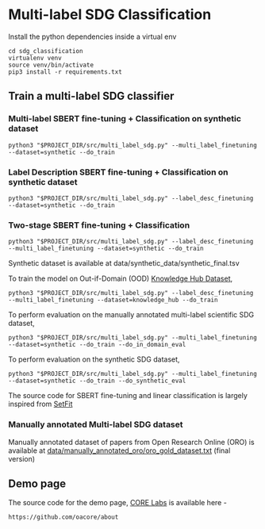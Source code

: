 # Multi-label SDG Classification

Install the python dependencies inside a virtual env

````
cd sdg_classification
virtualenv venv
source venv/bin/activate
pip3 install -r requirements.txt
````

## Train a multi-label SDG classifier
### Multi-label SBERT fine-tuning + Classification on synthetic dataset 
````
python3 "$PROJECT_DIR/src/multi_label_sdg.py" --multi_label_finetuning --dataset=synthetic --do_train
````
### Label Description SBERT fine-tuning + Classification on synthetic dataset
````
python3 "$PROJECT_DIR/src/multi_label_sdg.py" --label_desc_finetuning --dataset=synthetic --do_train
````
### Two-stage SBERT fine-tuning + Classification
````
python3 "$PROJECT_DIR/src/multi_label_sdg.py" --label_desc_finetuning --multi_label_finetuning --dataset=synthetic --do_train

````
Synthetic dataset is available at data/synthetic_data/synthetic_final.tsv

To train the model on Out-if-Domain (OOD) [Knowledge Hub Dataset](https://zenodo.org/records/7523032),
````
python3 "$PROJECT_DIR/src/multi_label_sdg.py" --label_desc_finetuning --multi_label_finetuning --dataset=knowledge_hub --do_train

````
To perform evaluation on the manually annotated multi-label scientific SDG dataset, 
````
python3 "$PROJECT_DIR/src/multi_label_sdg.py" --multi_label_finetuning --dataset=synthetic --do_train --do_in_domain_eval

````
To perform evaluation on the synthetic SDG dataset, 
````
python3 "$PROJECT_DIR/src/multi_label_sdg.py" --multi_label_finetuning --dataset=synthetic --do_train --do_synthetic_eval

````

The source code for SBERT fine-tuning and linear classification is largely inspired from [SetFit](https://colab.research.google.com/github/MosheWasserb/SetFit/blob/main/SetFit_SST_2.ipynb#scrollTo=aFOzlLAfYOHU)

### Manually annotated Multi-label SDG dataset
Manually annotated dataset of papers from Open Research Online (ORO) is available at [data/manually_annotated_oro/oro_gold_dataset.txt](https://github.com/oacore/sdg_classification/tree/main/data/manually_annotated_oro/oro_gold_dataset.txt) (final version)



[//]: # (## Running the App)

[//]: # (To get results for the input file &#40;containing core_id, title and abstract&#41;, or a single title and abstract, or for a CORE_ID, use either of the following steps:)

[//]: # ()
[//]: # (For input file containing metadata - )

[//]: # (````)

[//]: # (curl -X GET "http://localhost:5007/classify_file?file_path={path_to_metadata_file})

[//]: # (````)

[//]: # (Supported file format - .txt tab seperated file with header: 'id', 'title', 'abstract' and 'date')

[//]: # ()
[//]: # (For input title and abstract - )

[//]: # (````)

[//]: # (curl -X GET "http://localhost:5007/classify_text?title={title}&abstract={abstract})

[//]: # (````)

[//]: # ()
[//]: # (For input core_id - )

[//]: # (````)

[//]: # (curl -X GET "http://localhost:5007/classify_coreid?core_id={core_id})

[//]: # (````)

[//]: # (where core_id is the identifier of research papers in [https://core.ac.uk/services/api]&#40;https://core.ac.uk/services/api&#41; open-access repository    )

[//]: # ()
[//]: # (To get the prediction for a sample file &#40;see output/metadata/oro_title_abstract.txt&#41;, run the scripts)

[//]: # (````)

[//]: # (./run_scripts.sh)

[//]: # (````)

## Demo page
The source code for the demo page, [CORE Labs](https://core.ac.uk/labs/sdg) is available here -
````
https://github.com/oacore/about
````